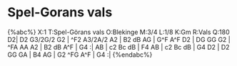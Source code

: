 # Spel-Gorans vals

{%abc%}
X:1
T:Spel-Görans vals
O:Blekinge
M:3/4
L:1/8
K:Gm
R:Vals
Q:180
D2| D2 G3/2G/2 G2 | ^F2 A3/2A/2 A2 | B2 dB AG | G^F A^F D2 | DG GG G2 | ^FA AA A2 | B2 dB A^F | G4  :|
AB | c2 Bc dB | F4 AB | c2 Bc dB | G4 D2 | D2 GG GA | B4 AG | G2 ^FG A^F | G4 :|
{%endabc%}
